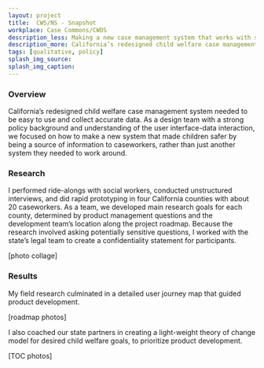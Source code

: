 ```yaml
---
layout: project
title:  CWS/NS - Snapshot
workplace: Case Commons/CWDS
description_less: Making a new case management system that works with social workers, instead of against them.
description_more: California’s redesigned child welfare case management system needed to be easy to use and collect accurate data. As a design team with a strong policy background and understanding of the user interface-data interaction, we focused on <strong>how to make a new system that made children safer by being a source of information to caseworkers, rather than just another system they needed to work around</strong>.
tags: [qualitative, policy]
splash_img_source: 
splash_img_caption: 
---
```


### Overview
California’s redesigned child welfare case management system needed to be easy to use and collect accurate data. As a design team with a strong policy background and understanding of the user interface-data interaction, we focused on how to make a new system that  made children safer by being a source of information to caseworkers, rather than just another system they needed to work around. 

### Research
I performed ride-alongs with social workers, conducted unstructured interviews, and did rapid prototyping in four California counties with about 20 caseworkers. As a team, we developed main research goals for each county, determined by product management questions and the development team’s location along the project roadmap. Because the research involved asking potentially sensitive questions, I worked with the state’s legal team to create a confidentiality statement for participants.

[photo collage]

### Results
My field research culminated in a detailed user journey map that guided product development.

[roadmap photos]

I also coached our state partners in creating a light-weight theory of change model for desired child welfare goals, to prioritize product development.

[TOC photos]
